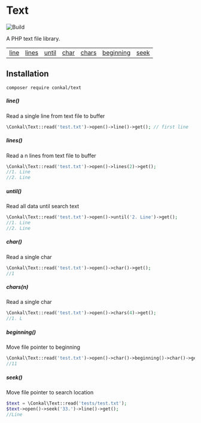 # Text
![Build](https://github.com/cengizonkal/text/workflows/Build/badge.svg)

A PHP text file library.

<table>
    <tr>
        <td><a href="#line">line</a></td>
        <td><a href="#lines">lines</a></td>
        <td><a href="#until">until</a></td>
        <td><a href="#char">char</a></td>
        <td><a href="#chars">chars</a></td>
        <td><a href="#beginning">beginning</a></td>
        <td><a href="#seek">seek</a></td>
    </tr>
</table>

## Installation
```
composer require conkal/text
```

##### line()

Read a single line from text file to buffer

```php
\Conkal\Text::read('test.txt')->open()->line()->get(); // first line
```
##### lines()

Read a n lines from text file to buffer

```php
\Conkal\Text::read('test.txt')->open()->lines(2)->get(); 
//1. Line
//2. Line
```
##### until()

Read all data until search text

```php
\Conkal\Text::read('test.txt')->open()->until('2. Line')->get(); 
//1. Line
//2. Line
```
##### char()

Read a single char

```php
\Conkal\Text::read('test.txt')->open()->char()->get(); 
//1
```

##### chars(n)

Read a single char

```php
\Conkal\Text::read('test.txt')->open()->chars(4)->get(); 
//1. L
```

##### beginning()

Move file pointer to beginning

```php
\Conkal\Text::read('test.txt')->open()->char()->beginning()->char()->get(); 
//11
```

##### seek()
Move file pointer to search location
```php
$text = \Conkal\Text::read('tests/test.txt');
$text->open()->seek('33.')->line()->get();
//Line 
```
